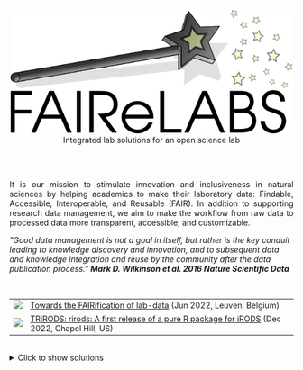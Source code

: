 </br>
<p align="center">
  <img src="https://github.com/FAIReLABS/.github/blob/main/profile/fairelabs.png?raw=true" style="width:500px;">     
  </br>
  Integrated lab solutions for an open science lab  
</p>

</br>
</br>

<p style="text-align: justify;">
It is our mission to stimulate innovation and inclusiveness in natural sciences by helping academics to make their laboratory data: Findable, Accessible, Interoperable, and Reusable (FAIR). In addition to supporting research data management, we aim to make the workflow from raw data to processed data more transparent, accessible, and customizable.
</p>

*"Good data management is not a goal in itself, but rather is the key conduit leading to knowledge discovery and innovation, and to subsequent data and knowledge integration and reuse by the community after the data publication process." **Mark D. Wilkinson et al. 2016 Nature Scientific Data***

</br>

<table>

<!-- YOUTUBE-VIDEOS-LIST:START -->

<tr><td><a href="https://www.youtube.com/watch?v=nBpmkTWji-g"><img width="140px" src="https://i.ytimg.com/vi/nBpmkTWji-g/hqdefault_17900.jpg?sqp=-oaymwEcCNACELwBSFXyq4qpAw4IARUAAIhCGAFwAcABBg==&rs=AOn4CLA6AYnBovXOj1-59J00wlbNMX1-HA"></a></td>
<td><a href="https://www.youtube.com/watch?v=nBpmkTWji-g"> Towards the FAIRification of lab-data</a> (Jun 2022, Leuven, Belgium)<br/></td></tr>

<tr><td><a href="https://www.youtube.com/watch?v=tZbWstlXKzE"><img width="140px" src="https://i.ytimg.com/vi/tZbWstlXKzE/hqdefault_12866.jpg?sqp=-oaymwE2CNACELwBSFXyq4qpAygIARUAAIhCGAFwAcABBvABAfgB_gmAAtAFigIMCAAQARhlIGUoZTAP&rs=AOn4CLAmEk2OnOalir9K4oBq90LwYutNGw"></a></td><td><a href="https://www.youtube.com/watch?v=tZbWstlXKzE"> TRiRODS: rirods: A first release of a pure R package for iRODS</a> (Dec 2022, Chapel Hill, US)<br/></td></tr>

<!-- YOUTUBE-VIDEOS-LIST:END -->


</table>


</br>

<details>
  <summary>Click to show solutions</summary>

</br>    

<p style="text-align: justify;">
The **integrated lab** is a solution to centralize data management of the traditional unconnected lab by collecting and harmonizing data streams from various lab instruments, and by providing open-sourced alternatives for routine analytical workflows. These routine analytics are now often locked away in a plethora of vendor supplied software suits. 
</p>

</br>

<p align="center">
  <img src="https://github.com/FAIReLABS/webpage/blob/master/datamanagement_infra.png?raw=true" style="width:700px;"> 
</p>

</details>

</br>


